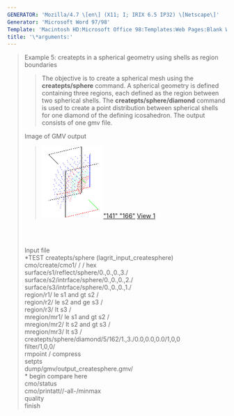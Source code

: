 ```yaml
---
GENERATOR: 'Mozilla/4.7 \[en\] (X11; I; IRIX 6.5 IP32) \[Netscape\]'
Generator: 'Microsoft Word 97/98'
Template: 'Macintosh HD:Microsoft Office 98:Templates:Web Pages:Blank Web Page'
title: '\*arguments:'
---
```


> Example 5: createpts in a spherical geometry using shells as region
> boundaries
>
> > The objective is to create a spherical mesh using the
> > **createpts/sphere** command.
> > A spherical geometry is defined containing three regions, each
> > defined as the region between two spherical shells. The
> > **createpts/sphere/diamond** command is used to create a point
> > distribution between spherical shells for one diamond of the
> > defining icosahedron. The output consists of one gmv file.
>
> Image of GMV output
>
> > [![](image/image5tn.gif)"141"
> > "166"](image/image5.gif) [View 1](image/image5.gif)
>
> \
>  
>
> Input file\
> \*TEST createpts/sphere (lagrit\_input\_createsphere)\
> cmo/create/cmo1/ / / hex\
> surface/s1/reflect/sphere/0.,0.,0.,3./\
> surface/s2/intrface/sphere/0.,0.,0.,2./\
> surface/s3/intrface/sphere/0.,0.,0.,1./\
> region/r1/ le s1 and gt s2 /\
> region/r2/ le s2 and ge s3 /\
> region/r3/ lt s3 /\
> mregion/mr1/ le s1 and gt s2 /\
> mregion/mr2/ lt s2 and gt s3 /\
> mregion/mr3/ lt s3 /\
> createpts/sphere/diamond/5/162/1.,3./0.0,0.0,0.0/1,0,0\
> filter/1,0,0/\
> rmpoint / compress\
> setpts\
> dump/gmv/output\_createsphere.gmv/\
> \* begin compare here\
> cmo/status\
> cmo/printatt//-all-/minmax\
> quality\
> finish
